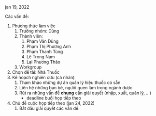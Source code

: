 jan 19, 2022



Các vấn đề:

1. Phương thức làm việc
   1. Trưởng nhóm: Dũng
   2. Thành viên:
      1. Phạm Văn Dũng
      2. Phạm Thị Phương Anh
      3. Phạm Thanh Tùng
      4. Lê Trọng Nam
      5. Lại Phương Thảo
   3. Workgroup
2. Chọn đề tài: Nhà Thuốc
3. Kế hoạch nghiên cứu (cá nhân)
   1. Tham khảo những dự án quản lý hiệu thuốc có sẵn
   2. Liên hệ những bạn bè, người quen làm trong ngành dược
   3. Rút ra những vấn đề **chung** cần giải quyết (nhập, xuất, quản lý, ...)
        - deadline buổi họp tiếp theo
4. Chủ đề cuộc họp tiếp theo (jan 24, 2022)
   1. Bắt đầu giải quyết các vấn đề.
